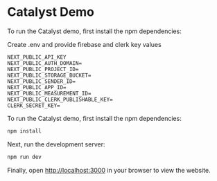 # Catalyst Demo

To run the Catalyst demo, first install the npm dependencies:

Create .env and provide firebase and clerk key values
``` 
NEXT_PUBLIC_API_KEY
NEXT_PUBLIC_AUTH_DOMAIN=
NEXT_PUBLIC_PROJECT_ID=
NEXT_PUBLIC_STORAGE_BUCKET=
NEXT_PUBLIC_SENDER_ID=
NEXT_PUBLIC_APP_ID=
NEXT_PUBLIC_MEASUREMENT_ID=
NEXT_PUBLIC_CLERK_PUBLISHABLE_KEY=
CLERK_SECRET_KEY=
```

To run the Catalyst demo, first install the npm dependencies:

```bash
npm install
```

Next, run the development server:

```bash
npm run dev
```

Finally, open [http://localhost:3000](http://localhost:3000) in your browser to view the website.


